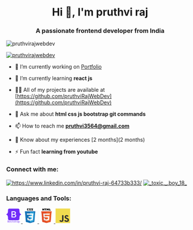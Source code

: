<h1 align="center">Hi 👋, I'm pruthvi raj</h1>
<h3 align="center">A passionate frontend developer from India</h3>

<p align="left"> <img src="https://komarev.com/ghpvc/?username=pruthvirajwebdev&label=Profile%20views&color=0e75b6&style=flat" alt="pruthvirajwebdev" /> </p>

<p align="left"> <a href="https://github.com/ryo-ma/github-profile-trophy"><img src="https://github-profile-trophy.vercel.app/?username=pruthvirajwebdev" alt="pruthvirajwebdev" /></a> </p>

- 🔭 I’m currently working on [Portfolio](https://github.com/pruthviRajWebDev/Portfolio/tree/main/Portfolio)

- 🌱 I’m currently learning **react js**

- 👨‍💻 All of my projects are available at [https://github.com/pruthviRajWebDev](https://github.com/pruthviRajWebDev)

- 💬 Ask me about **html css js bootstrap git commands**

- 📫 How to reach me **pruthvi3564@gmail.com**

- 📄 Know about my experiences [2 months](2 months)

- ⚡ Fun fact **learning from youtube**

<h3 align="left">Connect with me:</h3>
<p align="left">
<a href="https://linkedin.com/in/https://www.linkedin.com/in/pruthvi-raj-64733b333/" target="blank"><img align="center" src="https://raw.githubusercontent.com/rahuldkjain/github-profile-readme-generator/master/src/images/icons/Social/linked-in-alt.svg" alt="https://www.linkedin.com/in/pruthvi-raj-64733b333/" height="30" width="40" /></a>
<a href="https://instagram.com/_toxic._.boy_18_" target="blank"><img align="center" src="https://raw.githubusercontent.com/rahuldkjain/github-profile-readme-generator/master/src/images/icons/Social/instagram.svg" alt="_toxic._.boy_18_" height="30" width="40" /></a>
</p>

<h3 align="left">Languages and Tools:</h3>
<p align="left"> <a href="https://getbootstrap.com" target="_blank" rel="noreferrer"> <img src="https://raw.githubusercontent.com/devicons/devicon/master/icons/bootstrap/bootstrap-plain-wordmark.svg" alt="bootstrap" width="40" height="40"/> </a> <a href="https://www.w3schools.com/css/" target="_blank" rel="noreferrer"> <img src="https://raw.githubusercontent.com/devicons/devicon/master/icons/css3/css3-original-wordmark.svg" alt="css3" width="40" height="40"/> </a> <a href="https://www.w3.org/html/" target="_blank" rel="noreferrer"> <img src="https://raw.githubusercontent.com/devicons/devicon/master/icons/html5/html5-original-wordmark.svg" alt="html5" width="40" height="40"/> </a> <a href="https://developer.mozilla.org/en-US/docs/Web/JavaScript" target="_blank" rel="noreferrer"> <img src="https://raw.githubusercontent.com/devicons/devicon/master/icons/javascript/javascript-original.svg" alt="javascript" width="40" height="40"/> </a> </p>

